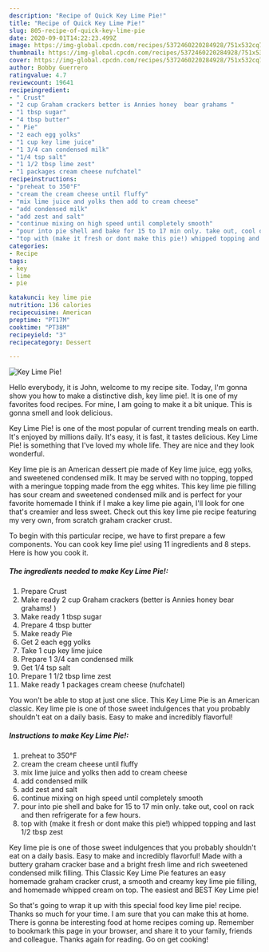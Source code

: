 ```yaml
---
description: "Recipe of Quick Key Lime Pie!"
title: "Recipe of Quick Key Lime Pie!"
slug: 805-recipe-of-quick-key-lime-pie
date: 2020-09-01T14:22:23.499Z
image: https://img-global.cpcdn.com/recipes/5372460220284928/751x532cq70/key-lime-pie-recipe-main-photo.jpg
thumbnail: https://img-global.cpcdn.com/recipes/5372460220284928/751x532cq70/key-lime-pie-recipe-main-photo.jpg
cover: https://img-global.cpcdn.com/recipes/5372460220284928/751x532cq70/key-lime-pie-recipe-main-photo.jpg
author: Bobby Guerrero
ratingvalue: 4.7
reviewcount: 19641
recipeingredient:
- " Crust"
- "2 cup Graham crackers better is Annies honey  bear grahams "
- "1 tbsp sugar"
- "4 tbsp butter"
- " Pie"
- "2 each egg yolks"
- "1 cup key lime juice"
- "1 3/4 can condensed milk"
- "1/4 tsp salt"
- "1 1/2 tbsp lime zest"
- "1 packages cream cheese nufchatel"
recipeinstructions:
- "preheat to 350°F"
- "cream the cream cheese until fluffy"
- "mix lime juice and yolks then add to cream cheese"
- "add condensed milk"
- "add zest and salt"
- "continue mixing on high speed until completely smooth"
- "pour into pie shell and bake for 15 to 17 min only. take out, cool on rack and then refrigerate for a few hours."
- "top with (make it fresh or dont make this pie!) whipped topping and last 1/2 tbsp zest"
categories:
- Recipe
tags:
- key
- lime
- pie

katakunci: key lime pie 
nutrition: 136 calories
recipecuisine: American
preptime: "PT17M"
cooktime: "PT38M"
recipeyield: "3"
recipecategory: Dessert

---
```



![Key Lime Pie!](https://img-global.cpcdn.com/recipes/5372460220284928/751x532cq70/key-lime-pie-recipe-main-photo.jpg)

Hello everybody, it is John, welcome to my recipe site. Today, I'm gonna show you how to make a distinctive dish, key lime pie!. It is one of my favorites food recipes. For mine, I am going to make it a bit unique. This is gonna smell and look delicious.

Key Lime Pie! is one of the most popular of current trending meals on earth. It's enjoyed by millions daily. It's easy, it is fast, it tastes delicious. Key Lime Pie! is something that I've loved my whole life. They are nice and they look wonderful.

Key lime pie is an American dessert pie made of Key lime juice, egg yolks, and sweetened condensed milk. It may be served with no topping, topped with a meringue topping made from the egg whites. This key lime pie filling has sour cream and sweetened condensed milk and is perfect for your favorite homemade I think if I make a key lime pie again, I&#39;ll look for one that&#39;s creamier and less sweet. Check out this key lime pie recipe featuring my very own, from scratch graham cracker crust.


To begin with this particular recipe, we have to first prepare a few components. You can cook key lime pie! using 11 ingredients and 8 steps. Here is how you cook it.

<!--inarticleads1-->

##### The ingredients needed to make Key Lime Pie!:

1. Prepare  Crust
1. Make ready 2 cup Graham crackers (better is Annies honey  bear grahams! )
1. Make ready 1 tbsp sugar
1. Prepare 4 tbsp butter
1. Make ready  Pie
1. Get 2 each egg yolks
1. Take 1 cup key lime juice
1. Prepare 1 3/4 can condensed milk
1. Get 1/4 tsp salt
1. Prepare 1 1/2 tbsp lime zest
1. Make ready 1 packages cream cheese (nufchatel)


You won&#39;t be able to stop at just one slice. This Key Lime Pie is an American classic. Key lime pie is one of those sweet indulgences that you probably shouldn&#39;t eat on a daily basis. Easy to make and incredibly flavorful! 

<!--inarticleads2-->

##### Instructions to make Key Lime Pie!:

1. preheat to 350°F
1. cream the cream cheese until fluffy
1. mix lime juice and yolks then add to cream cheese
1. add condensed milk
1. add zest and salt
1. continue mixing on high speed until completely smooth
1. pour into pie shell and bake for 15 to 17 min only. take out, cool on rack and then refrigerate for a few hours.
1. top with (make it fresh or dont make this pie!) whipped topping and last 1/2 tbsp zest


Key lime pie is one of those sweet indulgences that you probably shouldn&#39;t eat on a daily basis. Easy to make and incredibly flavorful! Made with a buttery graham cracker base and a bright fresh lime and rich sweetened condensed milk filling. This Classic Key Lime Pie features an easy homemade graham cracker crust, a smooth and creamy key lime pie filling, and homemade whipped cream on top. The easiest and BEST Key Lime pie! 

So that's going to wrap it up with this special food key lime pie! recipe. Thanks so much for your time. I am sure that you can make this at home. There is gonna be interesting food at home recipes coming up. Remember to bookmark this page in your browser, and share it to your family, friends and colleague. Thanks again for reading. Go on get cooking!
